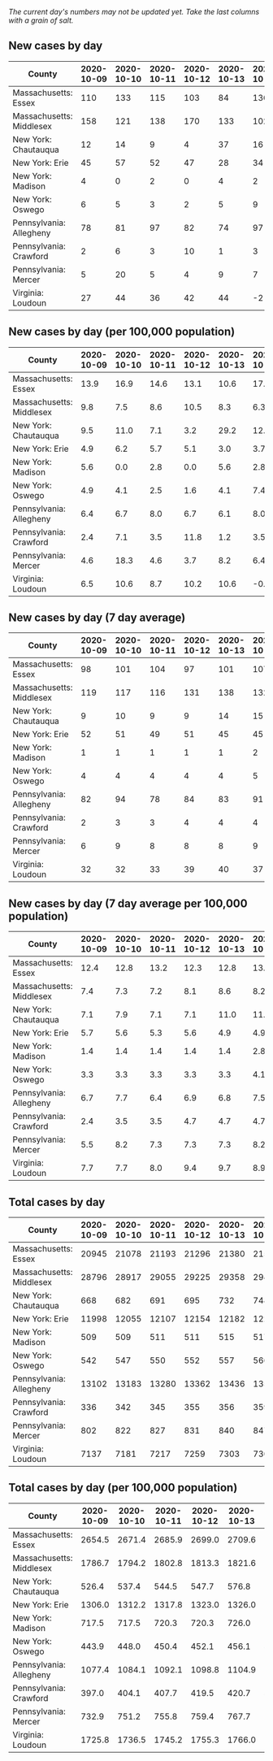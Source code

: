 _The current day's numbers may not be updated yet. Take the last columns with a grain of salt._
## New cases by day

| County | 2020-10-09 | 2020-10-10 | 2020-10-11 | 2020-10-12 | 2020-10-13 | 2020-10-14 | 2020-10-15 |
| --- | --- | --- | --- | --- | --- | --- | --- |
| Massachusetts: Essex | 110 | 133 | 115 | 103 | 84 | 136 |  |
| Massachusetts: Middlesex | 158 | 121 | 138 | 170 | 133 | 102 |  |
| New York: Chautauqua | 12 | 14 | 9 | 4 | 37 | 16 |  |
| New York: Erie | 45 | 57 | 52 | 47 | 28 | 34 |  |
| New York: Madison | 4 | 0 | 2 | 0 | 4 | 2 |  |
| New York: Oswego | 6 | 5 | 3 | 2 | 5 | 9 |  |
| Pennsylvania: Allegheny | 78 | 81 | 97 | 82 | 74 | 97 |  |
| Pennsylvania: Crawford | 2 | 6 | 3 | 10 | 1 | 3 |  |
| Pennsylvania: Mercer | 5 | 20 | 5 | 4 | 9 | 7 |  |
| Virginia: Loudoun | 27 | 44 | 36 | 42 | 44 | -2 |  |

## New cases by day (per 100,000 population)

| County | 2020-10-09 | 2020-10-10 | 2020-10-11 | 2020-10-12 | 2020-10-13 | 2020-10-14 | 2020-10-15 |
| --- | --- | --- | --- | --- | --- | --- | --- |
| Massachusetts: Essex | 13.9 | 16.9 | 14.6 | 13.1 | 10.6 | 17.2 |  |
| Massachusetts: Middlesex | 9.8 | 7.5 | 8.6 | 10.5 | 8.3 | 6.3 |  |
| New York: Chautauqua | 9.5 | 11.0 | 7.1 | 3.2 | 29.2 | 12.6 |  |
| New York: Erie | 4.9 | 6.2 | 5.7 | 5.1 | 3.0 | 3.7 |  |
| New York: Madison | 5.6 | 0.0 | 2.8 | 0.0 | 5.6 | 2.8 |  |
| New York: Oswego | 4.9 | 4.1 | 2.5 | 1.6 | 4.1 | 7.4 |  |
| Pennsylvania: Allegheny | 6.4 | 6.7 | 8.0 | 6.7 | 6.1 | 8.0 |  |
| Pennsylvania: Crawford | 2.4 | 7.1 | 3.5 | 11.8 | 1.2 | 3.5 |  |
| Pennsylvania: Mercer | 4.6 | 18.3 | 4.6 | 3.7 | 8.2 | 6.4 |  |
| Virginia: Loudoun | 6.5 | 10.6 | 8.7 | 10.2 | 10.6 | -0.5 |  |

## New cases by day (7 day average)

| County | 2020-10-09 | 2020-10-10 | 2020-10-11 | 2020-10-12 | 2020-10-13 | 2020-10-14 | 2020-10-15 |
| --- | --- | --- | --- | --- | --- | --- | --- |
| Massachusetts: Essex | 98 | 101 | 104 | 97 | 101 | 107 |  |
| Massachusetts: Middlesex | 119 | 117 | 116 | 131 | 138 | 132 |  |
| New York: Chautauqua | 9 | 10 | 9 | 9 | 14 | 15 |  |
| New York: Erie | 52 | 51 | 49 | 51 | 45 | 45 |  |
| New York: Madison | 1 | 1 | 1 | 1 | 1 | 2 |  |
| New York: Oswego | 4 | 4 | 4 | 4 | 4 | 5 |  |
| Pennsylvania: Allegheny | 82 | 94 | 78 | 84 | 83 | 91 |  |
| Pennsylvania: Crawford | 2 | 3 | 3 | 4 | 4 | 4 |  |
| Pennsylvania: Mercer | 6 | 9 | 8 | 8 | 8 | 9 |  |
| Virginia: Loudoun | 32 | 32 | 33 | 39 | 40 | 37 |  |

## New cases by day (7 day average per 100,000 population)

| County | 2020-10-09 | 2020-10-10 | 2020-10-11 | 2020-10-12 | 2020-10-13 | 2020-10-14 | 2020-10-15 |
| --- | --- | --- | --- | --- | --- | --- | --- |
| Massachusetts: Essex | 12.4 | 12.8 | 13.2 | 12.3 | 12.8 | 13.6 |  |
| Massachusetts: Middlesex | 7.4 | 7.3 | 7.2 | 8.1 | 8.6 | 8.2 |  |
| New York: Chautauqua | 7.1 | 7.9 | 7.1 | 7.1 | 11.0 | 11.8 |  |
| New York: Erie | 5.7 | 5.6 | 5.3 | 5.6 | 4.9 | 4.9 |  |
| New York: Madison | 1.4 | 1.4 | 1.4 | 1.4 | 1.4 | 2.8 |  |
| New York: Oswego | 3.3 | 3.3 | 3.3 | 3.3 | 3.3 | 4.1 |  |
| Pennsylvania: Allegheny | 6.7 | 7.7 | 6.4 | 6.9 | 6.8 | 7.5 |  |
| Pennsylvania: Crawford | 2.4 | 3.5 | 3.5 | 4.7 | 4.7 | 4.7 |  |
| Pennsylvania: Mercer | 5.5 | 8.2 | 7.3 | 7.3 | 7.3 | 8.2 |  |
| Virginia: Loudoun | 7.7 | 7.7 | 8.0 | 9.4 | 9.7 | 8.9 |  |

## Total cases by day

| County | 2020-10-09 | 2020-10-10 | 2020-10-11 | 2020-10-12 | 2020-10-13 | 2020-10-14 | 2020-10-15 |
| --- | --- | --- | --- | --- | --- | --- | --- |
| Massachusetts: Essex | 20945 | 21078 | 21193 | 21296 | 21380 | 21516 |  |
| Massachusetts: Middlesex | 28796 | 28917 | 29055 | 29225 | 29358 | 29460 |  |
| New York: Chautauqua | 668 | 682 | 691 | 695 | 732 | 748 |  |
| New York: Erie | 11998 | 12055 | 12107 | 12154 | 12182 | 12216 |  |
| New York: Madison | 509 | 509 | 511 | 511 | 515 | 517 |  |
| New York: Oswego | 542 | 547 | 550 | 552 | 557 | 566 |  |
| Pennsylvania: Allegheny | 13102 | 13183 | 13280 | 13362 | 13436 | 13533 |  |
| Pennsylvania: Crawford | 336 | 342 | 345 | 355 | 356 | 359 |  |
| Pennsylvania: Mercer | 802 | 822 | 827 | 831 | 840 | 847 |  |
| Virginia: Loudoun | 7137 | 7181 | 7217 | 7259 | 7303 | 7301 |  |

## Total cases by day (per 100,000 population)

| County | 2020-10-09 | 2020-10-10 | 2020-10-11 | 2020-10-12 | 2020-10-13 | 2020-10-14 | 2020-10-15 |
| --- | --- | --- | --- | --- | --- | --- | --- |
| Massachusetts: Essex | 2654.5 | 2671.4 | 2685.9 | 2699.0 | 2709.6 | 2726.9 |  |
| Massachusetts: Middlesex | 1786.7 | 1794.2 | 1802.8 | 1813.3 | 1821.6 | 1827.9 |  |
| New York: Chautauqua | 526.4 | 537.4 | 544.5 | 547.7 | 576.8 | 589.4 |  |
| New York: Erie | 1306.0 | 1312.2 | 1317.8 | 1323.0 | 1326.0 | 1329.7 |  |
| New York: Madison | 717.5 | 717.5 | 720.3 | 720.3 | 726.0 | 728.8 |  |
| New York: Oswego | 443.9 | 448.0 | 450.4 | 452.1 | 456.1 | 463.5 |  |
| Pennsylvania: Allegheny | 1077.4 | 1084.1 | 1092.1 | 1098.8 | 1104.9 | 1112.9 |  |
| Pennsylvania: Crawford | 397.0 | 404.1 | 407.7 | 419.5 | 420.7 | 424.2 |  |
| Pennsylvania: Mercer | 732.9 | 751.2 | 755.8 | 759.4 | 767.7 | 774.1 |  |
| Virginia: Loudoun | 1725.8 | 1736.5 | 1745.2 | 1755.3 | 1766.0 | 1765.5 |  |
